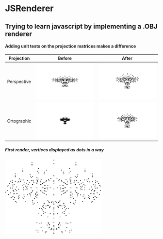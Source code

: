 # JSRenderer

## Trying to learn javascript by implementing a .OBJ renderer

#### Adding unit tests on the projection matrices makes a difference

| Projection  | Before                                    | After                                     |
| ----------- | ----------------------------------------- | ----------------------------------------- |
| Perspective | <img src="assets/persp1.png" width="320"> | <img src="assets/persp2.png" width="320"> |
| Ortographic | <img src="assets/ortho1.png" width="320"> | <img src="assets/ortho2.png" width="320"> |

##### First render, vertices displayed as dots in a way

<kbd>
  <img src="assets/progress1.png" width="320">
</kbd>

